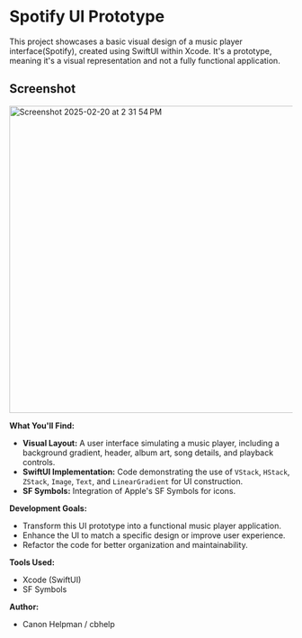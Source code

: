 # Spotify UI Prototype

This project showcases a basic visual design of a music player interface(Spotify), created using SwiftUI within Xcode. It's a prototype, meaning it's a visual representation and not a fully functional application.

## Screenshot

<img width="546" alt="Screenshot 2025-02-20 at 2 31 54 PM" src="https://github.com/user-attachments/assets/1314d983-efb6-40c4-9230-d45953b2b08b" />

**What You'll Find:**

* **Visual Layout:** A user interface simulating a music player, including a background gradient, header, album art, song details, and playback controls.
* **SwiftUI Implementation:** Code demonstrating the use of `VStack`, `HStack`, `ZStack`, `Image`, `Text`, and `LinearGradient` for UI construction.
* **SF Symbols:** Integration of Apple's SF Symbols for icons.

**Development Goals:**

* Transform this UI prototype into a functional music player application.
* Enhance the UI to match a specific design or improve user experience.
* Refactor the code for better organization and maintainability.

**Tools Used:**

* Xcode (SwiftUI)
* SF Symbols

**Author:**

* Canon Helpman / cbhelp
